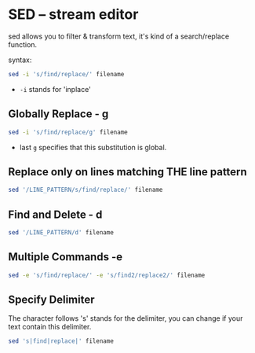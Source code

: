
# SED – stream editor

sed allows you to filter & transform text, it's kind of a search/replace function.

syntax:

```bash
sed -i 's/find/replace/' filename
```

- `-i`  stands for  'inplace'

## Globally Replace - g


```bash
sed -i 's/find/replace/g' filename
```

- last `g` specifies that this substitution is global.


## Replace only on lines matching THE line pattern

```bash
sed '/LINE_PATTERN/s/find/replace/' filename
```


## Find and Delete  - d


```bash
sed '/LINE_PATTERN/d' filename
```


## Multiple Commands  -e 

```bash
sed -e 's/find/replace/' -e 's/find2/replace2/' filename
```

## Specify Delimiter

The character follows 's'  stands for the delimiter, you can change if your text contain this delimiter.


```bash
sed 's|find|replace|' filename
```


